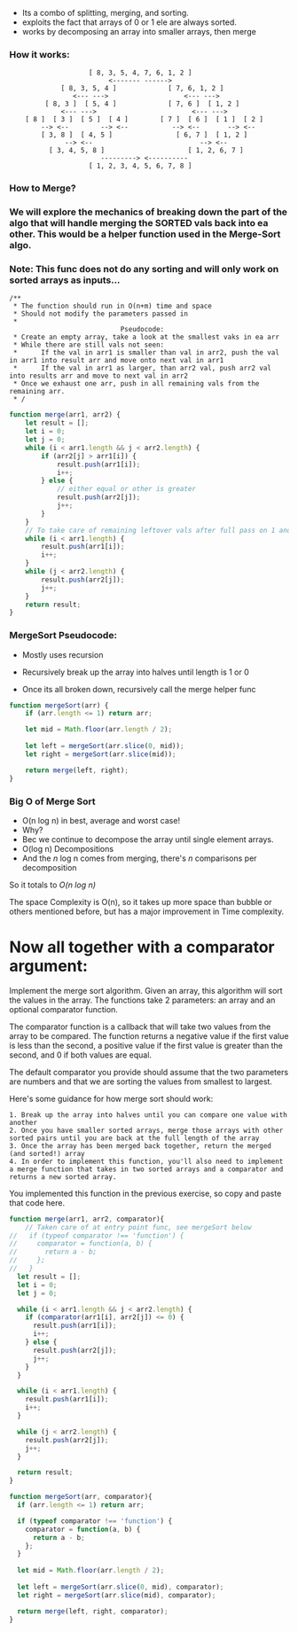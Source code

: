- Its a combo of splitting, merging, and sorting.
- exploits the fact that arrays of 0 or 1 ele are always sorted.
- works by decomposing an array into smaller arrays, then merge

### How it works: 
```
                    [ 8, 3, 5, 4, 7, 6, 1, 2 ]
                         <------- ------>
             [ 8, 3, 5, 4 ]             [ 7, 6, 1, 2 ]
                <--- --->                   <--- --->
         [ 8, 3 ]  [ 5, 4 ]             [ 7, 6 ]  [ 1, 2 ]
             <--- --->                        <--- --->
    [ 8 ]  [ 3 ]  [ 5 ]  [ 4 ]        [ 7 ]  [ 6 ]  [ 1 ]  [ 2 ]
        --> <--        --> <--           --> <--       --> <--
        [ 3, 8 ]  [ 4, 5 ]                [ 6, 7 ]  [ 1, 2 ]
              --> <--                           --> <--
          [ 3, 4, 5, 8 ]                     [ 1, 2, 6, 7 ]
                       ---------> <----------
                    [ 1, 2, 3, 4, 5, 6, 7, 8 ]
```

### How to Merge?
### We will explore the mechanics of breaking down the part of the algo that will handle merging the SORTED vals back into ea other. This would be a helper function used in the Merge-Sort algo. 
### Note: This func does not do any sorting and will only work on sorted arrays as inputs... 
```
/**
 * The function should run in O(n+m) time and space 
 * Should not modify the parameters passed in
 * 
                            Pseudocode: 
 * Create an empty array, take a look at the smallest vaks in ea arr
 * While there are still vals not seen:
 *      If the val in arr1 is smaller than val in arr2, push the val in arr1 into result arr and move onto next val in arr1
 *      If the val in arr1 as larger, than arr2 val, push arr2 val into results arr and move to next val in arr2
 * Once we exhaust one arr, push in all remaining vals from the remaining arr.
 * /
```

```js
function merge(arr1, arr2) {
    let result = [];
    let i = 0;
    let j = 0;
    while (i < arr1.length && j < arr2.length) {
        if (arr2[j] > arr1[i]) {
            result.push(arr1[i]);
            i++;
        } else {
            // either equal or other is greater
            result.push(arr2[j]);
            j++;
        }
    }
    // To take care of remaining leftover vals after full pass on 1 and not the other arr. Note, if both had a full pass, the condition for while loop id not true, so code wont be executed.
    while (i < arr1.length) {
        result.push(arr1[i]);
        i++;
    }
    while (j < arr2.length) {
        result.push(arr2[j]);
        j++;
    }
    return result;
}
```

###  MergeSort Pseudocode:
- Mostly uses recursion

- Recursively break up the array into halves until length is 1 or 0
- Once its all broken down, recursively call the merge helper func

```js
function mergeSort(arr) {
    if (arr.length <= 1) return arr;

    let mid = Math.floor(arr.length / 2);
    
    let left = mergeSort(arr.slice(0, mid));
    let right = mergeSort(arr.slice(mid));

    return merge(left, right);
}
```

### Big O of Merge Sort

- O(n log n) in best, average and worst case!
- Why?
- Bec we continue to decompose the array until single element arrays.
- O(log n) Decompositions
- And the *n* log n comes from merging, there's *n* comparisons per decomposition

So it totals to *O(n log n)*

The space Complexity is O(n), so it takes up more space than bubble or others mentioned before, but has a major improvement in Time complexity.


#
# Now all together with a comparator argument: 
Implement the merge sort algorithm. Given an array, this algorithm will sort the values in the array. The functions take 2 parameters: an array and an optional comparator function.

The comparator function is a callback that will take two values from the array to be compared. The function returns a negative value if the first value is less than the second, a positive value if the first value is greater than the second, and 0 if both values are equal.

The default comparator you provide should assume that the two parameters are numbers and that we are sorting the values from smallest to largest.

Here's some guidance for how merge sort should work:
```
1. Break up the array into halves until you can compare one value with another
2. Once you have smaller sorted arrays, merge those arrays with other sorted pairs until you are back at the full length of the array
3. Once the array has been merged back together, return the merged (and sorted!) array
4. In order to implement this function, you'll also need to implement a merge function that takes in two sorted arrays and a comparator and returns a new sorted array. 
```
You implemented this function in the previous exercise, so copy and paste that code here.

```js
function merge(arr1, arr2, comparator){
    // Taken care of at entry point func, see mergeSort below
//   if (typeof comparator !== 'function') {
//     comparator = function(a, b) {
//       return a - b;
//     };
//   }
  let result = [];
  let i = 0;
  let j = 0;

  while (i < arr1.length && j < arr2.length) {
    if (comparator(arr1[i], arr2[j]) <= 0) {
      result.push(arr1[i]);
      i++;
    } else {
      result.push(arr2[j]);
      j++;
    }
  }

  while (i < arr1.length) {
    result.push(arr1[i]);
    i++;
  }

  while (j < arr2.length) {
    result.push(arr2[j]);
    j++;
  }

  return result;
}

function mergeSort(arr, comparator){
  if (arr.length <= 1) return arr;

  if (typeof comparator !== 'function') {
    comparator = function(a, b) {
      return a - b;
    };
  }
  
  let mid = Math.floor(arr.length / 2);
    
  let left = mergeSort(arr.slice(0, mid), comparator);
  let right = mergeSort(arr.slice(mid), comparator);

  return merge(left, right, comparator);
}
```
